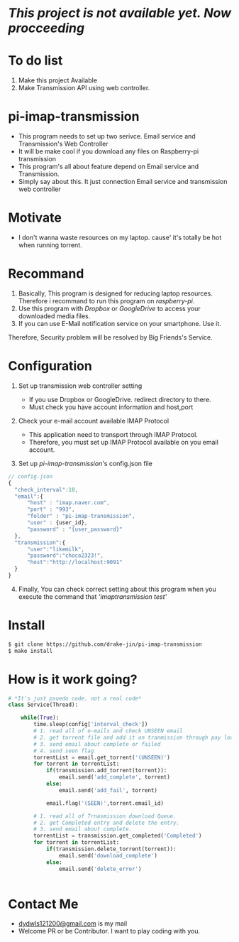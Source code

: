 # *This project is not available yet. Now procceeding*

# To do list
 
  1. Make this project Available
  2. Make Transmission API using web controller.

# pi-imap-transmission  

 - This program needs to set up two serivce. Email service and Transmission's Web Controller
 - It will be make cool if you download any files on Raspberry-pi transmission 
 - This program's all about feature depend on Email service and Transmission.
 - Simply say about this. It just connection Email service and transmission web controller

# Motivate

 - I don't wanna waste resources on my laptop. cause' it's totally be hot when running torrent.

# Recommand
   
1. Basically, This program is designed for reducing laptop resources. Therefore i recommand to run this program on *raspberry-pi*.
2. Use this program with *Dropbox* or *GoogleDrive* to access your downloaded media files. 
3. If you can use E-Mail notification service on your smartphone. Use it. 

Therefore, Security problem will be resolved by Big Friends's Service.


# Configuration

1. Set up transmission web controller setting

    - If you use Dropbox or GoogleDrive. redirect directory to there.
    - Must check you have account information and host,port

2. Check your e-mail account available IMAP Protocol
    
    - This application need to transport through IMAP Protocol.
    - Therefore, you must set up IMAP Protocol available on you email account.

3. Set up *pi-imap-transmission*'s config.json file

  ``` js
// config.json
{
    "check_interval":10,
    "email":{
        "host" : "imap.naver.com",
        "port" : "993",
        "folder" : "pi-imap-transmission",
        "user" : {user_id},
        "password" : "{user_password}"
    },
    "transmission":{
        "user":"likemilk",
        "password":"choco2323!",
        "host":"http://localhost:9091"
    }
}
  ```

4. Finally, You can check correct setting about this program when you execute the command that *'imaptransmission test'*



# Install 

 ``` bash
$ git clone https://github.com/drake-jin/pi-imap-transmission
$ make install
 ```

# How is it work going?

``` python
# *It's just psuedo code. not a real code*
class Service(Thread):

    while(True):
        time.sleep(config['interval_check'])
        # 1. read all of e-mails and check UNSEEN email 
        # 2. get torrent file and add it on tranmission through pay load
        # 3. send email about complete or failed
        # 4. send seen flag
        torrentList = email.get_torrent('(UNSEEN)')
        for torrent in torrentList:
            if(transmission.add_torrent(torrent)):
                email.send('add_complete', torrent)
            else:
                email.send('add_fail', torrent)

            email.flag('(SEEN)',torrent.email_id)

        # 1. read all of Trnasmission download Queue.
        # 2. get Completed entry and delete the entry.
        # 3. send email about complete.       
        torrentList = transmission.get_completed('Completed')
        for torrent in torrentList:
            if(transmission.delete_torrent(torrent)):
                email.send('download_complete')
            else:
                email.send('delete_error')
             
```

# Contact Me 
 - [dydwls121200@gmail.com](dydwls121200@gmail.com) is my mail
 - Welcome PR or be Contributor. I want to play coding with you.
